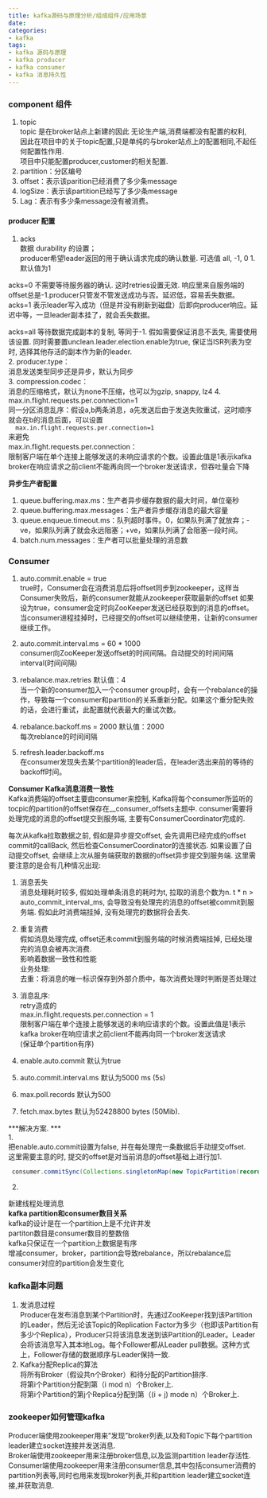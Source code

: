 ```yaml
---
title: kafka源码与原理分析/组成组件/应用场景
date:
categories:
- kafka
tags:
- kafka 源码与原理
- kafka producer
- kafka consumer
- kafka 消息持久性
---
```


### component 组件  
1. topic  
    topic 是在broker站点上新建的因此 无论生产端,消费端都没有配置的权利,  
    因此在项目中的关于topic配置,只是单纯的与broker站点上的配置相同,不起任何配置性作用.  
    项目中只能配置producer,customer的相关配置.  
2. partition：分区编号  
3. offset：表示该parition已经消费了多少条message  
4. logSize：表示该partition已经写了多少条message  
5. Lag：表示有多少条message没有被消费。  

#### producer 配置
1. acks  
  数据 durability 的设置；  
  producer希望leader返回的用于确认请求完成的确认数量. 可选值   all, -1, 0 1. 默认值为1  

  acks=0 不需要等待服务器的确认. 这时retries设置无效. 响应里来自服务端的offset总是-1.producer只管发不管发送成功与否。延迟低，容易丢失数据。  
  acks=1 表示leader写入成功（但是并没有刷新到磁盘）后即向producer响应。延迟中等，一旦leader副本挂了，就会丢失数据。  
  
  acks=all 等待数据完成副本的复制, 等同于-1. 假如需要保证消息不丢失, 需要使用该设置. 同时需要置unclean.leader.election.enable为true, 保证当ISR列表为空时, 选择其他存活的副本作为新的leader.  
2. producer.type：  
  消息发送类型同步还是异步，默认为同步  
3. compression.codec：  
  消息的压缩格式，默认为none不压缩，也可以为gzip, snappy, lz4
4. max.in.flight.requests.per.connection=1  
  同一分区消息乱序：假设a,b两条消息，a先发送后由于发送失败重试，这时顺序就会在b的消息后面，可以设置  
      `  max.in.flight.requests.per.connection=1`  
  来避免  
  max.in.flight.requests.per.connection：  
    限制客户端在单个连接上能够发送的未响应请求的个数。设置此值是1表示kafka broker在响应请求之前client不能再向同一个broker发送请求，但吞吐量会下降  

**异步生产者配置**  
  1. queue.buffering.max.ms：生产者异步缓存数据的最大时间，单位毫秒  
  2. queue.buffering.max.messages：生产者异步缓存消息的最大容量
  3. queue.enqueue.timeout.ms：队列超时事件。0，如果队列满了就放弃；-ve，如果队列满了就会永远阻塞；+ve，如果队列满了会阻塞一段时间。
  4. batch.num.messages：生产者可以批量处理的消息数

### Consumer
1. auto.commit.enable = true  
  true时，Consumer会在消费消息后将offset同步到zookeeper，这样当Consumer失败后，新的consumer就能从zookeeper获取最新的offset
  如果设为true，consumer会定时向ZooKeeper发送已经获取到的消息的offset。当consumer进程挂掉时，已经提交的offset可以继续使用，让新的consumer继续工作。  
2. auto.commit.interval.ms = 60 * 1000  
  consumer向ZooKeeper发送offset的时间间隔。自动提交的时间间隔 interval(时间间隔)

3. rebalance.max.retries 默认值：4  
  当一个新的consumer加入一个consumer group时，会有一个rebalance的操作，导致每一个consumer和partition的关系重新分配。如果这个重分配失败的话，会进行重试，此配置就代表最大的重试次数。
4. rebalance.backoff.ms = 2000 默认值：2000  
  每次reblance的时间间隔
5. refresh.leader.backoff.ms  
  在consumer发现失去某个partition的leader后，在leader选出来前的等待的backoff时间。

**Consumer Kafka消息消费一致性**  
Kafka消费端的offset主要由consumer来控制, Kafka将每个consumer所监听的tocpic的partition的offset保存在__consumer_offsets主题中. consumer需要将处理完成的消息的offset提交到服务端, 主要有ConsumerCoordinator完成的.  

每次从kafka拉取数据之前, 假如是异步提交offset, 会先调用已经完成的offset commit的callBack, 然后检查ConsumerCoordinator的连接状态. 如果设置了自动提交offset, 会继续上次从服务端获取的数据的offset异步提交到服务端. 这里需要注意的是会有几种情况出现:
  1. 消息丢失  
    消息处理耗时较多, 假如处理单条消息的耗时为t, 拉取的消息个数为n. t * n > auto_commit_interval_ms, 会导致没有处理完的消息的offset被commit到服务端. 假如此时消费端挂掉, 没有处理完的数据将会丢失.
  2. 重复消费  
    假如消息处理完成, offset还未commit到服务端的时候消费端挂掉, 已经处理完的消息会被再次消费.  
    影响着数据一致性和性能  
    业务处理:  
      去重：将消息的唯一标识保存到外部介质中，每次消费处理时判断是否处理过
  3. 消息乱序:  
      retry造成的  
      max.in.flight.requests.per.connection = 1  
       限制客户端在单个连接上能够发送的未响应请求的个数。设置此值是1表示kafka broker在响应请求之前client不能再向同一个broker发送请求  
       (保证单个partition有序)    

  4. enable.auto.commit 默认为true  
  5. auto.commit.interval.ms 默认为5000 ms (5s)  
  6. max.poll.records 默认为500  
  7. fetch.max.bytes 默认为52428800 bytes (50Mib).  

***解决方案. ***  
1.  
  把enable.auto.commit设置为false, 并在每处理完一条数据后手动提交offset.  
  这里需要主意的时, 提交的offset是对当前消息的offset基础上进行加1.  
```java
 consumer.commitSync(Collections.singletonMap(new TopicPartition(record.topic(), record.partition()), new OffsetAndMetadata(record.offset() + 1)));
 ```
2.  
  新建线程处理消息  
**kafka partition和consumer数目关系**  
  kafka的设计是在一个partition上是不允许并发  
  partiton数目是consumer数目的整数倍  
  kafka只保证在一个partition上数据是有序  
  增减consumer，broker，partition会导致rebalance，所以rebalance后consumer对应的partition会发生变化  


### kafka副本问题
1. 发消息过程  
  Producer在发布消息到某个Partition时，先通过ZooKeeper找到该Partition的Leader，然后无论该Topic的Replication Factor为多少（也即该Partition有多少个Replica），Producer只将该消息发送到该Partition的Leader。Leader会将该消息写入其本地Log。每个Follower都从Leader pull数据。这种方式上，Follower存储的数据顺序与Leader保持一致.  
2. Kafka分配Replica的算法  
    将所有Broker（假设共n个Broker）和待分配的Partition排序.  
    将第i个Partition分配到第（i mod n）个Broker上.  
    将第i个Partition的第j个Replica分配到第（(i + j) mode n）个Broker上.  

### zookeeper如何管理kafka  
  Producer端使用zookeeper用来”发现”broker列表,以及和Topic下每个partition leader建立socket连接并发送消息.  
  Broker端使用zookeeper用来注册broker信息,以及监测partition leader存活性.  
  Consumer端使用zookeeper用来注册consumer信息,其中包括consumer消费的partition列表等,同时也用来发现broker列表,并和partition leader建立socket连接,并获取消息.  

